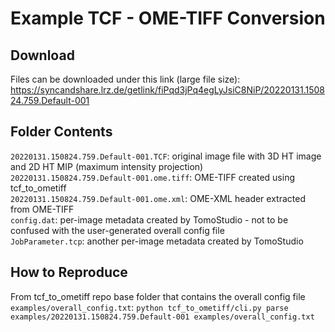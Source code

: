 # Example TCF - OME-TIFF Conversion

## Download
Files can be downloaded under this link (large file size): https://syncandshare.lrz.de/getlink/fiPqd3jPq4egLyJsiC8NiP/20220131.150824.759.Default-001

## Folder Contents
`20220131.150824.759.Default-001.TCF`: original image file with 3D HT image and 2D HT MIP (maximum intensity projection)  
`20220131.150824.759.Default-001.ome.tiff`: OME-TIFF created using tcf\_to\_ometiff  
`20220131.150824.759.Default-001.ome.xml`: OME-XML header extracted from OME-TIFF  
`config.dat`: per-image metadata created by TomoStudio - not to be confused with the user-generated overall config file  
`JobParameter.tcp`: another per-image metadata created by TomoStudio

## How to Reproduce
From tcf\_to\_ometiff repo base folder that contains the overall config file `examples/overall_config.txt`:
`python tcf_to_ometiff/cli.py parse examples/20220131.150824.759.Default-001 examples/overall_config.txt`
